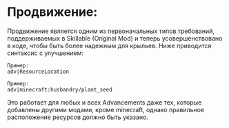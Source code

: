 # Продвижение:

Продвижение является одним из первоначальных типов требований, поддерживаемых в Skillable (Original Mod) и теперь усовершенствовано в коде, чтобы быть более надежным для крыльев. Ниже приводится синтаксис с улучшением:

    Пример:
    adv|ResourceLocation
    
    Пример:
    adv|minecraft:husbandry/plant_seed
    

Это работает для любых и всех Advancements даже тех, которые добавлены другими модами, кроме minecraft, однако правильное расположение ресурсов должно быть указано.